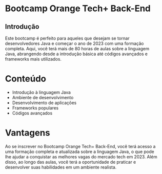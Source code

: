 # Bootcamp Orange Tech+ Back-End
## Introdução
Este bootcamp é perfeito para aqueles que desejam se tornar desenvolvedores Java e começar o ano de 2023 com uma formação completa. Aqui, você terá mais de 80 horas de aulas sobre a linguagem Java, abrangendo desde a introdução básica até códigos avançados e frameworks mais utilizados.

# Conteúdo
* Introdução à linguagem Java
* Ambiente de desenvolvimento
* Desenvolvimento de aplicações
* Frameworks populares
* Códigos avançados
# Vantagens
Ao se inscrever no Bootcamp Orange Tech+ Back-End, você terá acesso a uma formação completa e atualizada sobre a linguagem Java, o que pode lhe ajudar a conquistar as melhores vagas do mercado tech em 2023. Além disso, ao longo das aulas, você terá a oportunidade de praticar e desenvolver suas habilidades em um ambiente realista.
